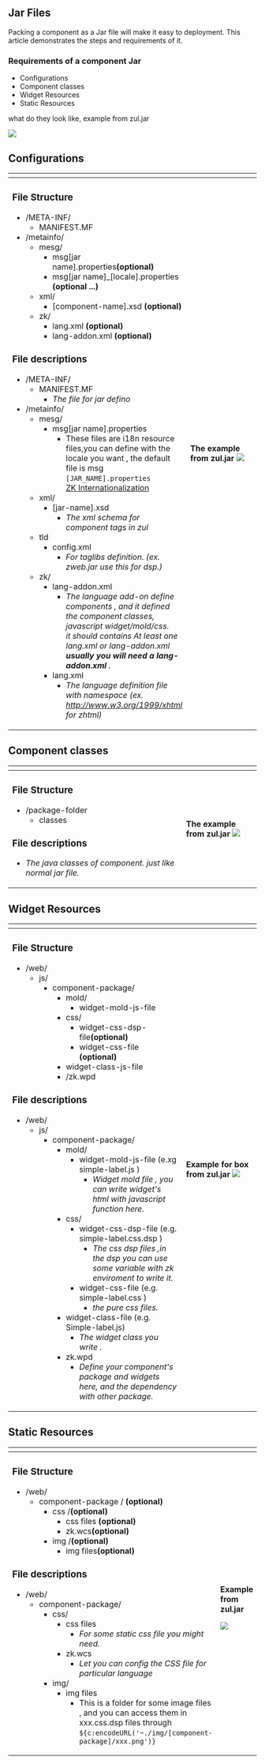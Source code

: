 ## Jar Files

Packing a component as a Jar file will make it easy to deployment. This
article demonstrates the steps and requirements of it.

### Requirements of a component Jar
- Configurations
- Component classes
- Widget Resources
- Static Resources

what do they look like, example from zul.jar

![]({{site.baseUrl}}/zk_component_dev_essentials/images/Jar_File_summary.jpg)

## Configurations

<table>
    <thead>
        <tr class="header">
            <th style="width: 70%"></th>
            <th style="width: 30%"></th>
        </tr>
    </thead>
    <tbody>
        <tr class="odd">
            <td>
                <h3 id="file_structure">File Structure</h3>
                <ul>
                    <li>/META-INF/
                        <ul>
                            <li>MANIFEST.MF</li>
                        </ul>
                    </li>
                    <li>/metainfo/
                        <ul>
                            <li>mesg/
                                <ul>
                                    <li>msg[jar name].properties<strong>(optional)</strong></li>
                                    <li>msg[jar name]_[locale].properties <strong>(optional
                                                    ...)</strong></li>
                                </ul>
                            </li>
                            <li>xml/
                                <ul>
                                    <li>[component-name].xsd <strong>(optional)</strong></li>
                                </ul>
                            </li>
                            <li>zk/
                                <ul>
                                    <li>lang.xml <strong>(optional)</strong></li>
                                    <li>lang-addon.xml <strong>(optional)</strong></li>
                                </ul>
                            </li>
                        </ul>
                    </li>
                </ul>
                <h3 id="file_descriptions">File descriptions</h3>
                <ul>
                    <li>/META-INF/
                        <ul>
                            <li>MANIFEST.MF
                                <ul>
                                    <li><em>The file for jar defino</em></li>
                                </ul>
                            </li>
                        </ul>
                    </li>
                    <li>/metainfo/
                        <ul>
                            <li>mesg/
                                <ul>
                                    <li>msg[jar name].properties</code>
                                            <ul>
                                                <li>These files are i18n resource files,you can define with the
                                                        locale you want , the default file is
                                                        msg <code>[JAR_NAME].properties</code> <br />
                                                    <a href="ZK_Developer%27s_Reference/Internationalization/Warning_and_Error_Messages"
                                                        title="wikilink">ZK Internationalization</a>
                                                </li>
                                            </ul>
                                    </li>
                                </ul>
                            </li>
                            <li>xml/
                                <ul>
                                    <li>[jar-name].xsd
                                            <ul>
                                                <li><em>The xml schema for component tags in zul</em></li>
                                            </ul>
                                    </li>
                                </ul>
                            </li>
                            <li>tld
                                <ul>
                                    <li>config.xml
                                        <ul>
                                            <li><em>For taglibs definition. (ex. zweb.jar use this for
                                                    dsp.)</em></li>
                                        </ul>
                                    </li>
                                </ul>
                            </li>
                            <li>zk/
                                <ul>
                                    <li>lang-addon.xml
                                        <ul>
                                            <li><em>The language add-on define components , and it defined the
                                                    component classes, javascript widget/mold/css.<br />
                                                    it should contains At least one lang.xml or lang-addon.xml
                                                    <strong>usually you will need a lang-addon.xml</strong> .</em></li>
                                        </ul>
                                    </li>
                                    <li>lang.xml
                                        <ul>
                                            <li><em>The language definition file with namespace (ex. <a
                                                        href="http://www.w3.org/1999/xhtml">http://www.w3.org/1999/xhtml</a>
                                                    for
                                                    zhtml)</em></li>
                                        </ul>
                                    </li>
                                </ul>
                            </li>
                        </ul>
                    </li>
                </ul>
            </td>
            <td>
                <p><strong>The example from zul.jar</strong>
                    <img src="{{site.baseUrl}}/zk_component_dev_essentials/images/Jar_File_configuration1.jpg" />
                </p>
            </td>
        </tr>
    </tbody>
</table>


## Component classes

<table>
    <thead>
        <tr class="header">
            <th style="width: 70%"></th>
            <th style="width: 30%"></th>
        </tr>
    </thead>
    <tbody>
        <tr class="odd">
            <td>
                <h3 id="file_structure_1">File Structure</h3>
                <ul>
                    <li>/package-folder
                        <ul>
                            <li>classes</li>
                        </ul>
                    </li>
                </ul>
                <h3 id="file_descriptions_1">File descriptions</h3>
                <ul>
                    <li><em>The java classes of component. just like normal jar
                            file.</em></li>
                </ul>
            </td>
            <td>
                <p><strong>The example from zul.jar</strong>
                    <img src="{{site.baseUrl}}/zk_component_dev_essentials/images/Jar_File_component1.jpg" />
                </p>
            </td>
        </tr>
    </tbody>
</table>


## Widget Resources

<table>
<thead>
<tr class="header">
<th style="width: 70%"></th>
<th style="width: 30%"></th>
</tr>
</thead>
<tbody>
<tr class="odd">
<td><h3 id="file_structure_2">File Structure</h3>
<ul>
<li>/web/
<ul>
<li>js/
<ul>
<li>component-package/
<ul>
<li>mold/
<ul>
<li>widget-mold-js-file</li>
</ul></li>
<li>css/
<ul>
<li>widget-css-dsp-file<strong>(optional)</strong></li>
<li>widget-css-file <strong>(optional)</strong></li>
</ul></li>
<li>widget-class-js-file</li>
<li>/zk.wpd</li>
</ul></li>
</ul></li>
</ul></li>
</ul>
<h3 id="file_descriptions_2">File descriptions</h3>
<ul>
<li>/web/
<ul>
<li>js/
<ul>
<li>component-package/
<ul>
<li>mold/
<ul>
<li>widget-mold-js-file (e.xg simple-label.js )
<ul>
<li><em>Widget mold file , you can write widget's html with javascript
function here.</em></li>
</ul></li>
</ul></li>
<li>css/
<ul>
<li>widget-css-dsp-file (e.g. simple-label.css.dsp )
<ul>
<li><em>The css dsp files ,in the dsp you can use some variable with zk
enviroment to write it.</em></li>
</ul></li>
<li>widget-css-file (e.g. simple-label.css )
<ul>
<li><em>the pure css files.</em></li>
</ul></li>
</ul></li>
<li>widget-class-file (e.g. Simple-label.js)
<ul>
<li><em>The widget class you write .</em></li>
</ul></li>
<li>zk.wpd
<ul>
<li><em>Define your component's package and widgets here, and the
dependency with other package.</em></li>
</ul></li>
</ul></li>
</ul></li>
</ul></li>
</ul></td>
<td><p><strong>Example for box from zul.jar</strong> 
<img src="{{site.baseUrl}}/zk_component_dev_essentials/images/Jar_File_widget1.jpg"/></p></td>
</tr>
</tbody>
</table>

## Static Resources

<table>
<thead>
<tr class="header">
<th style="width: 70%"></th>
<th style="width: 30%"></th>
</tr>
</thead>
<tbody>
<tr class="odd">
<td><h3 id="file_structure_3">File Structure</h3>
<ul>
<li>/web/
<ul>
<li>component-package / <strong>(optional)</strong>
<ul>
<li>css /<strong>(optional)</strong>
<ul>
<li>css files <strong>(optional)</strong></li>
<li>zk.wcs<strong>(optional)</strong></li>
</ul></li>
<li>img /<strong>(optional)</strong>
<ul>
<li>img files<strong>(optional)</strong></li>
</ul></li>
</ul></li>
</ul></li>
</ul>
<h3 id="file_descriptions_3">File descriptions</h3>
<ul>
<li>/web/
<ul>
<li> component-package/
<ul>
<li>css/
<ul>
<li> css files
<ul>
<li><em>For some static css file you might need.</em></li>
</ul></li>
<li>zk.wcs
<ul>
<li><em>Let you can config the CSS file for particular
language</em></li>
</ul></li>
</ul></li>
<li>img/
<ul>
<li> img files
<ul>
<li> This is a folder for some image files , and you can access them
in xxx.css.dsp files through
<code>${c:encodeURL('~./img/[component-package]/xxx.png')}</code></li>
</ul></li>
</ul></li>
</ul></li>
</ul></li>
</ul></td>
<td><p><strong>Example from zul.jar</strong></p>
<img src="{{site.baseUrl}}/zk_component_dev_essentials/images/Jar_File_static_resources1.jpg"/></td>
</tr>
</tbody>
</table>
